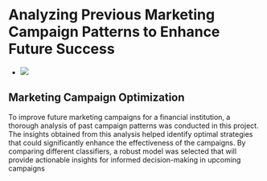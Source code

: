 # Analyzing Previous Marketing Campaign Patterns to Enhance Future Success 
* ![](https://blog.vimarketingandbranding.com/hs-fs/hubfs/iStock_000032568274Large-422859-edited.jpg?width=1000&name=iStock_000032568274Large-422859-edited.jpg)


## Marketing Campaign Optimization
To improve future marketing campaigns for a financial institution, a thorough analysis of past campaign patterns was conducted in this project. The insights obtained from this analysis helped identify optimal strategies that could significantly enhance the effectiveness of the campaigns. By comparing different classifiers, a robust model was selected that will provide actionable insights for informed decision-making in upcoming campaigns

